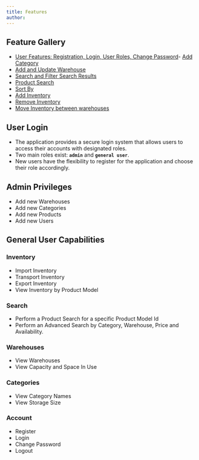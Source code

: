 ```yaml
---
title: Features
author:  
---
```

## **Feature Gallery**

- [User Features: Registration, Login, User Roles, Change Password](https://www.youtube.com/watch?v=fB-HS-x6WdU&list=PLOMKXcM-anvm3COOF--KmQfIzFJySkNM9&index=8&ab_channel=AjayNair)- [Add Category](https://www.youtube.com/watch?v=zk9qrMWnNsY&list=PLOMKXcM-anvm3COOF--KmQfIzFJySkNM9&index=3&ab_channel=AjayNair)
- [Add and Update Warehouse](https://www.youtube.com/watch?v=bG1rkHwNZsY&list=PLOMKXcM-anvm3COOF--KmQfIzFJySkNM9&index=4&ab_channel=AjayNair)
- [Search and Filter Search Results](https://www.youtube.com/watch?v=bkrCRBhXGTU&list=PLOMKXcM-anvm3COOF--KmQfIzFJySkNM9&index=5&ab_channel=AjayNair)
- [Product Search](https://www.youtube.com/watch?v=GOZMVds8qLo&list=PLOMKXcM-anvm3COOF--KmQfIzFJySkNM9&index=6&ab_channel=AjayNair)
- [Sort By](https://www.youtube.com/watch?v=xmR4yoYktXg&list=PLOMKXcM-anvm3COOF--KmQfIzFJySkNM9&index=7&ab_channel=AjayNair)
- [Add Inventory](https://www.youtube.com/watch?v=oMM1rHGjGME&list=PLOMKXcM-anvm3COOF--KmQfIzFJySkNM9&index=2&ab_channel=AjayNair)
- [Remove Inventory](https://www.youtube.com/watch?v=SvRoHQltSzE&list=PLOMKXcM-anvm3COOF--KmQfIzFJySkNM9&ab_channel=AjayNair)
- [Move Inventory between warehouses](https://www.youtube.com/shorts/AiGxtb7rp3U)


## **User Login**

- The application provides a secure login system that allows users to access their accounts with designated roles.
- Two main roles exist: **`admin`** and **`general user`**.
- New users have the flexibility to register for the application and choose their role accordingly.

## **Admin Privileges**

- Add new Warehouses
- Add new Categories
- Add new Products
- Add new Users

## **General User Capabilities**

### **Inventory**

- Import Inventory
- Transport Inventory
- Export Inventory
- View Inventory by Product Model

### **Search**

- Perform a Product Search for a specific Product Model Id
- Perform an Advanced Search by Category, Warehouse, Price and Availability.

### **Warehouses**

- View Warehouses
- View Capacity and Space In Use

### **Categories**

- View Category Names
- View Storage Size

### **Account**

- Register
- Login
- Change Password
- Logout
